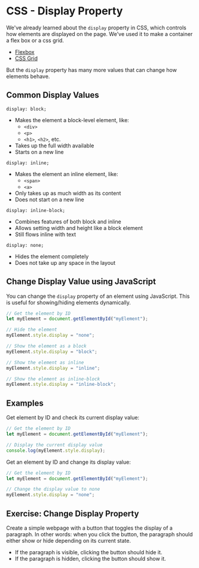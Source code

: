 # CSS - Display Property

We've already learned about the `display` property in CSS, which controls how elements are displayed on the page. We've used it to make a container a flex box or a css grid.

-   [Flexbox](../2025-07-22/02-flexbox.md)
-   [CSS Grid](../2025-07-23/03-css-grid.md)

But the `display` property has many more values that can change how elements behave.

## Common Display Values

`display: block;`

-   Makes the element a block-level element, like:
    -   `<div>`
    -   `<p>`
    -   `<h1>`, `<h2>`, etc.
-   Takes up the full width available
-   Starts on a new line

`display: inline;`

-   Makes the element an inline element, like:
    -   `<span>`
    -   `<a>`
-   Only takes up as much width as its content
-   Does not start on a new line

`display: inline-block;`

-   Combines features of both block and inline
-   Allows setting width and height like a block element
-   Still flows inline with text

`display: none;`

-   Hides the element completely
-   Does not take up any space in the layout

## Change Display Value using JavaScript

You can change the `display` property of an element using JavaScript. This is useful for showing/hiding elements dynamically.

```javascript
// Get the element by ID
let myElement = document.getElementById("myElement");

// Hide the element
myElement.style.display = "none";

// Show the element as a block
myElement.style.display = "block";

// Show the element as inline
myElement.style.display = "inline";

// Show the element as inline-block
myElement.style.display = "inline-block";
```

## Examples

Get element by ID and check its current display value:

```javascript
// Get the element by ID
let myElement = document.getElementById("myElement");

// Display the current display value
console.log(myElement.style.display);
```

Get an element by ID and change its display value:

```javascript
// Get the element by ID
let myElement = document.getElementById("myElement");

// Change the display value to none
myElement.style.display = "none";
```

## Exercise: Change Display Property

Create a simple webpage with a button that toggles the display of a paragraph. In other words: when you click the button, the paragraph should either show or hide depending on its current state.

-   If the paragraph is visible, clicking the button should hide it.
-   If the paragraph is hidden, clicking the button should show it.
